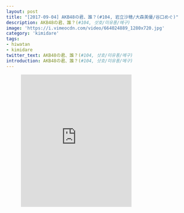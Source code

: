 ```yaml
---
layout: post
title: "[2017-09-04] AKB48の君、誰？(#104, 岩立沙穂/大森美優/谷口めぐ)"
description: AKB48の君、誰？(#104, 삿호/미유퐁/메구)
image: 'https://i.vimeocdn.com/video/664024889_1280x720.jpg'
category: 'kimidare'
tags:
- hiwatan
- kimidare
twitter_text: AKB48の君、誰？(#104, 삿호/미유퐁/메구)
introduction: AKB48の君、誰？(#104, 삿호/미유퐁/메구)
---
```

<figure class="video_container">
<iframe src="https://player.vimeo.com/video/240670788" height="360" frameborder="0" webkitallowfullscreen mozallowfullscreen allowfullscreen></iframe>
</figure>
